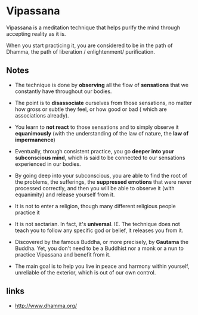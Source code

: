 # Vipassana

Vipassana is a meditation technique that helps purify the mind through accepting reality as it is.

When you start practicing it, you are considered to be in the path of Dhamma, the path of liberation / enlightenment/ purification.

## Notes 
- The technique is done by **observing** all the flow of **sensations** that we constantly have throughout our bodies.

- The point is to **disassociate** ourselves from those sensations, no matter how gross or subtle they feel, or how good or bad ( which are associations already). 

- You learn to **not react** to those sensations and to simply observe it **equanimously** (with the understanding of the law of nature, the **law of impermanence**)

- Eventually, through consistent practice, you go **deeper into your subconscious mind**, which is said to be connected to our sensations experienced in our bodies. 

- By going deep into your subconscious, you are able to find the root of the problems, the sufferings, the **suppressed emotions** that were never processed correctly, and then you will be able to observe it (with equanimity) and release yourself from it. 

- It is not to enter a religion, though many different religious people practice it

- It is not sectarian. In fact, it's **universal**. 
IE. The technique does not teach you to follow any specific god or belief, it releases you from it.

- Discovered by the famous Buddha, or more precisely, by **Gautama** the Buddha. Yet, you don't need to be a Buddhist nor a monk or a nun to practice Vipassana and benefit from it.

- The main goal is to help you live in peace and harmony within yourself, unreliable of the exterior, which is out of our own control.

## links 

- http://www.dhamma.org/ 